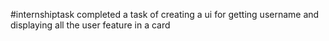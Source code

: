 #internshiptask
completed a task of creating a ui for getting username and displaying all the user feature in a card
